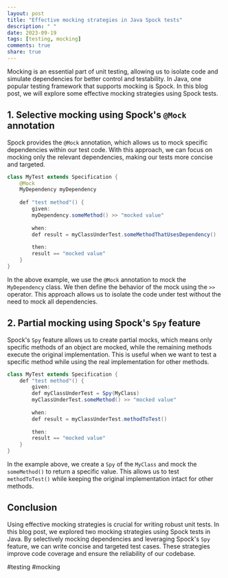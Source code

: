 ```yaml
---
layout: post
title: "Effective mocking strategies in Java Spock tests"
description: " "
date: 2023-09-19
tags: [testing, mocking]
comments: true
share: true
---
```


Mocking is an essential part of unit testing, allowing us to isolate code and simulate dependencies for better control and testability. In Java, one popular testing framework that supports mocking is Spock. In this blog post, we will explore some effective mocking strategies using Spock tests.

## 1. Selective mocking using Spock's `@Mock` annotation

Spock provides the `@Mock` annotation, which allows us to mock specific dependencies within our test code. With this approach, we can focus on mocking only the relevant dependencies, making our tests more concise and targeted.

```java
class MyTest extends Specification {
    @Mock
    MyDependency myDependency
    
    def "test method"() {
        given:
        myDependency.someMethod() >> "mocked value"
        
        when:
        def result = myClassUnderTest.someMethodThatUsesDependency()
        
        then:
        result == "mocked value"
    }
}
```

In the above example, we use the `@Mock` annotation to mock the `MyDependency` class. We then define the behavior of the mock using the `>>` operator. This approach allows us to isolate the code under test without the need to mock all dependencies.

## 2. Partial mocking using Spock's `Spy` feature

Spock's `Spy` feature allows us to create partial mocks, which means only specific methods of an object are mocked, while the remaining methods execute the original implementation. This is useful when we want to test a specific method while using the real implementation for other methods.

```java
class MyTest extends Specification {
    def "test method"() {
        given:
        def myClassUnderTest = Spy(MyClass)
        myClassUnderTest.someMethod() >> "mocked value"
        
        when:
        def result = myClassUnderTest.methodToTest()
        
        then:
        result == "mocked value"
    }
}
```

In the example above, we create a `Spy` of the `MyClass` and mock the `someMethod()` to return a specific value. This allows us to test `methodToTest()` while keeping the original implementation intact for other methods.

## Conclusion

Using effective mocking strategies is crucial for writing robust unit tests. In this blog post, we explored two mocking strategies using Spock tests in Java. By selectively mocking dependencies and leveraging Spock's `Spy` feature, we can write concise and targeted test cases. These strategies improve code coverage and ensure the reliability of our codebase.

#testing #mocking